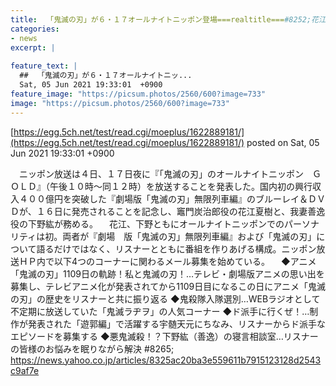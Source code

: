 ```yaml
---
title:  「鬼滅の刃」が６・１７オールナイトニッポン登場===realtitle===#8252;花江夏樹、下野紘が語る  
categories:
- news
excerpt: |
  
feature_text: |
  ##  「鬼滅の刃」が６・１７オールナイトニッ...
  Sat, 05 Jun 2021 19:33:01  +0900
feature_image: "https://picsum.photos/2560/600?image=733"
image: "https://picsum.photos/2560/600?image=733"
---
```


[https://egg.5ch.net/test/read.cgi/moeplus/1622889181/](https://egg.5ch.net/test/read.cgi/moeplus/1622889181/)
posted on Sat, 05 Jun 2021 19:33:01  +0900

<!--more-->

　ニッポン放送は４日、１７日夜に『「鬼滅の刃」のオールナイトニッポン　ＧＯＬＤ』（午後１０時〜同１２時）を放送することを発表した。国内初の興行収入４００億円を突破した『劇場版「鬼滅の刃」無限列車編』のブルーレイ＆ＤＶＤが、１６日に発売されることを記念し、竈門炭治郎役の花江夏樹と、我妻善逸役の下野紘が務める。 　花江、下野ともにオールナイトニッポンでのパーソナリティは初。両者が『劇場　版「鬼滅の刃」無限列車編』および「鬼滅の刃」について語るだけではなく、リスナーとともに番組を作りあげる構成。ニッポン放送ＨＰ内で以下4つのコーナーに関わるメール募集を始めている。 　◆アニメ「鬼滅の刃」1109日の軌跡！私と鬼滅の刃！…テレビ・劇場版アニメの思い出を募集し、テレビアニメ化が発表されてから1109日目になるこの日にアニメ「鬼滅の刃」の歴史をリスナーと共に振り返る ◆鬼殺隊入隊選別…WEBラジオとして不定期に放送していた「鬼滅ラヂヲ」の人気コーナー ◆ド派手に行くぜ！…制作が発表された「遊郭編」で活躍する宇髄天元にちなみ、リスナーからド派手なエピソードを募集する ◆悪鬼滅殺！？下野紘（善逸）の寝言相談室…リスナーの皆様のお悩みを眠りながら解決 #8265;　 https://news.yahoo.co.jp/articles/8325ac20ba3e559611b7915123128d2543c9af7e
